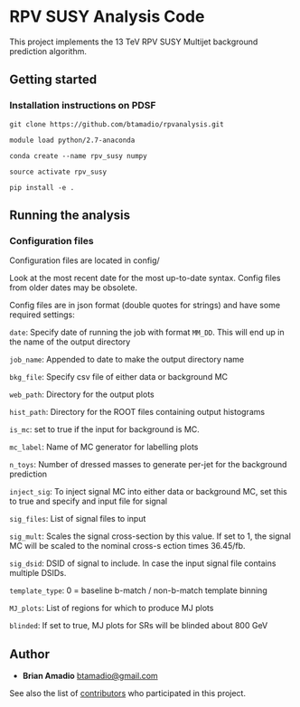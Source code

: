 # RPV SUSY Analysis Code

This project implements the 13 TeV RPV SUSY Multijet background prediction algorithm. 

## Getting started

### Installation instructions on PDSF
```
git clone https://github.com/btamadio/rpvanalysis.git

module load python/2.7-anaconda

conda create --name rpv_susy numpy

source activate rpv_susy

pip install -e .
```
## Running the analysis

### Configuration files

Configuration files are located in config/

Look at the most recent date for the most up-to-date syntax. Config files from older dates may be obsolete.

Config files are in json format (double quotes for strings) and have some required settings:

`date`: Specify date of running the job with format `MM_DD`. This will end up in the name of the output directory

`job_name`: Appended to date to make the output directory name

`bkg_file`: Specify csv file of either data or background MC

`web_path`: Directory for the output plots

`hist_path`: Directory for the ROOT files containing output histograms

`is_mc`: set to true if the input for background is MC. 

`mc_label`: Name of MC generator for labelling plots

`n_toys`: Number of dressed masses to generate per-jet for the background prediction

`inject_sig`: To inject signal MC into either data or background MC, set this to true and specify and input file for signal

`sig_files`: List of signal files to input

`sig_mult`: Scales the signal cross-section by this value. If set to 1, the signal MC will be scaled to the nominal cross-s
ection times 36.45/fb.

`sig_dsid`: DSID of signal to include. In case the input signal file contains multiple DSIDs.

`template_type`: 0 = baseline b-match / non-b-match template binning

`MJ_plots`: List of regions for which to produce MJ plots

`blinded`: If set to true, MJ plots for SRs will be blinded about 800 GeV

## Author

* **Brian Amadio**
btamadio@gmail.com

See also the list of [contributors](https://github.com/btamadio/rpvanalysis/contributors) who participated in this project.

